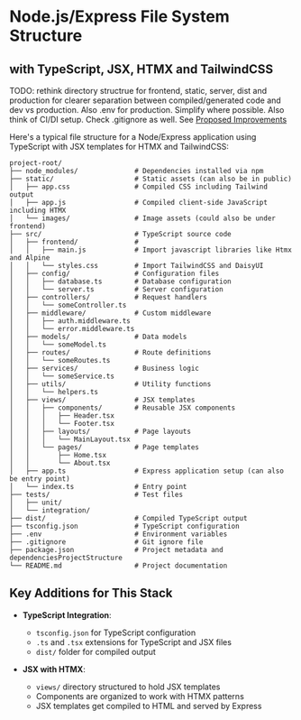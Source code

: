 # Node.js/Express File System Structure

## with TypeScript, JSX, HTMX and TailwindCSS

TODO: rethink directory structrue for frontend, static, server, dist and production for clearer separation between compiled/generated code and dev vs production. Also .env for production.  Simplify where possible. Also think of CI/DI setup. Check .gitignore as well. See [Proposed Improvements](https://claude.ai/public/artifacts/b184d17e-6477-4f63-bce1-dbb6068ab293) 

Here's a typical file structure for a Node/Express application using TypeScript with JSX templates for HTMX and TailwindCSS:

```
project-root/
├── node_modules/              # Dependencies installed via npm
├── static/                    # Static assets (can also be in public)
│   ├── app.css                # Compiled CSS including Tailwind output
│   ├── app.js                 # Compiled client-side JavaScript including HTMX
│   └── images/                # Image assets (could also be under frontend)
├── src/                       # TypeScript source code
│   ├── frontend/              # 
│   │   ├── main.js            # Import javascript libraries like Htmx and Alpine
│   │   └── styles.css         # Import TailwindCSS and DaisyUI
│   ├── config/                # Configuration files
│   │   ├── database.ts        # Database configuration
│   │   └── server.ts          # Server configuration
│   ├── controllers/           # Request handlers
│   │   └── someController.ts
│   ├── middleware/            # Custom middleware
│   │   ├── auth.middleware.ts
│   │   └── error.middleware.ts
│   ├── models/                # Data models
│   │   └── someModel.ts
│   ├── routes/                # Route definitions
│   │   └── someRoutes.ts
│   ├── services/              # Business logic
│   │   └── someService.ts
│   ├── utils/                 # Utility functions
│   │   └── helpers.ts
│   ├── views/                 # JSX templates
│   │   ├── components/        # Reusable JSX components
│   │   │   ├── Header.tsx
│   │   │   └── Footer.tsx
│   │   ├── layouts/           # Page layouts
│   │   │   └── MainLayout.tsx
│   │   └── pages/             # Page templates
│   │       ├── Home.tsx
│   │       └── About.tsx
│   ├── app.ts                 # Express application setup (can also be entry point)
│   └── index.ts               # Entry point
├── tests/                     # Test files
│   ├── unit/
│   └── integration/
├── dist/                      # Compiled TypeScript output
├── tsconfig.json              # TypeScript configuration
├── .env                       # Environment variables
├── .gitignore                 # Git ignore file
├── package.json               # Project metadata and dependenciesProjectStructure
└── README.md                  # Project documentation
```

## Key Additions for This Stack

* **TypeScript Integration**:
  * `tsconfig.json` for TypeScript configuration
  * `.ts` and `.tsx` extensions for TypeScript and JSX files
  * `dist/` folder for compiled output
  
* **JSX with HTMX**:
  * `views/` directory structured to hold JSX templates
  * Components are organized to work with HTMX patterns
  * JSX templates get compiled to HTML and served by Express
